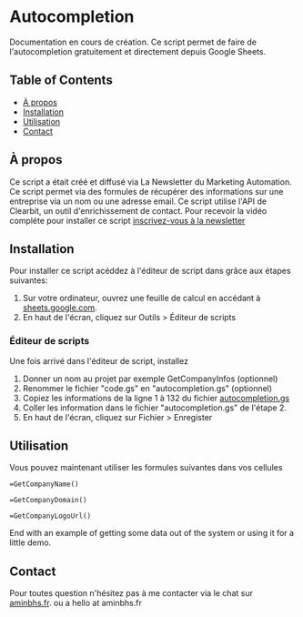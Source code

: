 # Autocompletion

Documentation en cours de création. Ce script permet de faire de l'autocompletion gratuitement et directement depuis Google Sheets.  

## Table of Contents
+ [À propos](#about)
+ [Installation](#installation)
+ [Utilisation](#Utilisation)
+ [Contact](#contact)

## À propos <a name = "about"></a>
Ce script a était créé et diffusé via La Newsletter du Marketing Automation.
Ce script permet via des formules de récupérer des informations sur une entreprise via un nom ou une adresse email.
Ce script utilise l'API de Clearbit, un outil d'enrichissement de contact. 
Pour recevoir la vidéo compléte pour installer ce script [inscrivez-vous à la newsletter](https://aminbhs.fr/automation-newsletter)

## Installation <a name = "installation"></a>
Pour installer ce script acéddez à l'éditeur de script dans grâce aux étapes suivantes:  
1. Sur votre ordinateur, ouvrez une feuille de calcul en accédant à <a href="https://sheets.google.com" target="_blank">sheets.google.com</a>.  
2. En haut de l'écran, cliquez sur Outils > Éditeur de scripts  


### Éditeur de scripts

Une fois arrivé dans l'éditeur de script, installez

1. Donner un nom au projet par exemple GetCompanyInfos (optionnel)
2. Renommer le fichier "code.gs" en "autocompletion.gs" (optionnel)
3. Copiez les informations de la ligne 1 à 132 du fichier [autocompletion.gs](./autocompletion.gs)
4. Coller les information dans le fichier "autocompletion.gs" de l'étape 2.
5. En haut de l'écran, cliquez sur Fichier > Enregister



## Utilisation

Vous pouvez maintenant utiliser les formules suivantes dans vos cellules

```
=GetCompanyName()
```

```
=GetCompanyDomain()
```

```
=GetCompanyLogoUrl()
```
End with an example of getting some data out of the system or using it for a little demo.

## Contact <a name = "contact"></a>

Pour toutes question n'hésitez pas à me contacter via le chat sur [aminbhs.fr](https://aminbhs.fr/). ou a hello at aminbhs.fr
